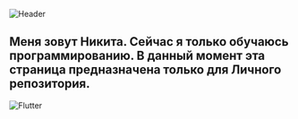 ![Header](https://github.com/NikitaUrvachev/NikitaUrvachev/blob/main/assets/glitch_2021-3-10_22-42-16%20(1).gif)
## Меня зовут Никита. Cейчас я только обучаюсь программированию. В данный момент эта страница предназначена только для Личного репозитория.
![Flutter](https://img.shields.io/badge/<Java>-<ff69b4>)

